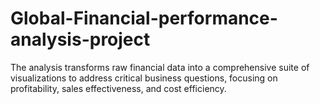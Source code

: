 # Global-Financial-performance-analysis-project
The analysis transforms raw financial data into a comprehensive suite of visualizations to address critical business questions, focusing on profitability, sales effectiveness, and cost efficiency.
